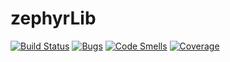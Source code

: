 # zephyrLib
[![Build Status](https://travis-ci.org/zephyrj/zephyrLib.svg?branch=master)](https://travis-ci.org/zephyrj/zephyrLib)
[![Bugs](https://sonarcloud.io/api/project_badges/measure?project=zephyrj%3AzephyrLib&metric=bugs)](https://sonarcloud.io/dashboard?id=zephyrj%3AzephyrLib)
[![Code Smells](https://sonarcloud.io/api/project_badges/measure?project=zephyrj%3AzephyrLib&metric=code_smells)](https://sonarcloud.io/dashboard?id=zephyrj%3AzephyrLib)
[![Coverage](https://sonarcloud.io/api/project_badges/measure?project=zephyrj%3AzephyrLib&metric=coverage)](https://sonarcloud.io/dashboard?id=zephyrj%3AzephyrLib)
